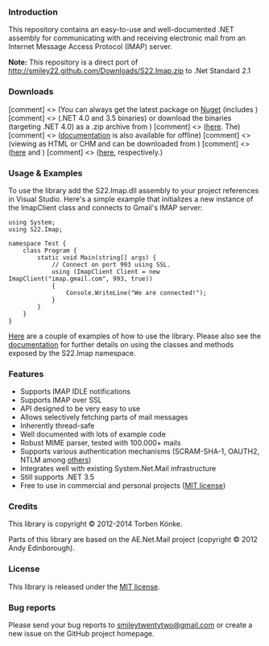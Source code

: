 ### Introduction

This repository contains an easy-to-use and well-documented .NET assembly for communicating with and
receiving electronic mail from an Internet Message Access Protocol (IMAP) server.

**Note:** This repository is a direct port of http://smiley22.github.com/Downloads/S22.Imap.zip
          to .Net Standard 2.1

### Downloads

[comment] <> (You can always get the latest package on [Nuget](http://nuget.org/packages/S22.Imap/) (includes )
[comment] <> (.NET 4.0 and 3.5 binaries) or download the binaries (targeting .NET 4.0) as a .zip archive from )
[comment] <> ([here](http://smiley22.github.com/Downloads/S22.Imap.zip). The)
[comment] <> ([documentation](http://smiley22.github.com/S22.Imap/Documentation/) is also available for offline)
[comment] <> (viewing as HTML or CHM and can be downloaded from )
[comment] <> ([here](http://smiley22.github.com/Downloads/S22.Imap.Html.Documentation.zip) and )
[comment] <> ([here](http://smiley22.github.com/Downloads/S22.Imap.Chm.Documentation.zip), respectively.)

### Usage & Examples

To use the library add the S22.Imap.dll assembly to your project references in Visual Studio. Here's
a simple example that initializes a new instance of the ImapClient class and connects to Gmail's
IMAP server:

	using System;
	using S22.Imap;

	namespace Test {
		class Program {
			static void Main(string[] args) {
				// Connect on port 993 using SSL.
				using (ImapClient Client = new ImapClient("imap.gmail.com", 993, true))
				{
					Console.WriteLine("We are connected!");
				}
			}
		}
	}

[Here](https://github.com/smiley22/S22.Imap/blob/master/Examples.md) are a couple of examples of how to use
the library. Please also see the [documentation](http://smiley22.github.com/S22.Imap/Documentation/) for
further details on using the classes and methods exposed by the S22.Imap namespace.

### Features

+ Supports IMAP IDLE notifications
+ Supports IMAP over SSL
+ API designed to be very easy to use
+ Allows selectively fetching parts of mail messages
+ Inherently thread-safe
+ Well documented with lots of example code
+ Robust MIME parser, tested with 100.000+ mails
+ Supports various authentication mechanisms (SCRAM-SHA-1, OAUTH2, NTLM among [others](https://github.com/smiley22/S22.Imap/blob/master/AuthMethod.cs))
+ Integrates well with existing System.Net.Mail infrastructure
+ Still supports .NET 3.5
+ Free to use in commercial and personal projects ([MIT license](https://github.com/smiley22/S22.Imap/blob/master/License.md))

### Credits

This library is copyright © 2012-2014 Torben Könke.

Parts of this library are based on the AE.Net.Mail project (copyright © 2012 Andy Edinborough).


### License

This library is released under the [MIT license](https://github.com/smiley22/S22.Imap/blob/master/License.md).


### Bug reports

Please send your bug reports to [smileytwentytwo@gmail.com](mailto:smileytwentytwo@gmail.com) or create a new
issue on the GitHub project homepage.
